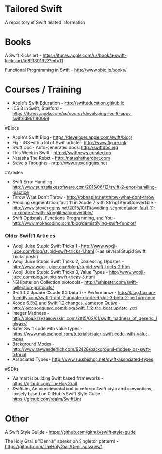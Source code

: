 # Tailored Swift
A repository of Swift related information

# Books

A Swift Kickstart - https://itunes.apple.com/us/book/a-swift-kickstart/id891801923?mt=11

Functional Programming in Swift - http://www.objc.io/books/

# Courses / Training

* Apple's Swift Education - http://swifteducation.github.io
* iOS 8 in Swift, Stanford - https://itunes.apple.com/us/course/developing-ios-8-apps-swift/id961180099

#Blogs

* Apple's Swift Blog - https://developer.apple.com/swift/blog/
* Fig - iOS with a lot of Swift articles: http://www.figure.ink
* Swift Doc - Auto-generated docs: http://swiftdoc.org
* This Week in Swift - https://swiftnews.curated.co
* Natasha The Robot - http://natashatherobot.com
* Steve's Thoughts - http://www.steveriggins.net

#Articles

* Swift Error Handling - http://www.sunsetlakesoftware.com/2015/06/12/swift-2-error-handling-practice
* Throw What Don't Throw - http://robnapier.net/throw-what-dont-throw
* Avoiding segmentation fault 11 in Xcode 7 with StringLiteralConvertible - http://www.steveriggins.net/2015/10/11/avoiding-segmentation-fault-11-in-xcode-7-with-stringliteralconvertible/
* Swift Optionals, Functional Programming, and You - http://www.mokacoding.com/blog/demistifying-swift-functor/

### Older Swift 1 Articles
* Wooji Juice Stupid Swift Tricks 1 - http://www.wooji-juice.com/blog/stupid-swift-tricks-1.html (Has several Stupid Swift Tricks posts)
* Wooji Juice Stupid Swift Tricks 2, Coalescing Updates - http://www.wooji-juice.com/blog/stupid-swift-tricks-2.html
* Wooji Juice Stupid Swift Tricks 3, Value Types - http://www.wooji-juice.com/blog/stupid-swift-tricks-3.html
* NSHipster on Collection protocols - http://nshipster.com/swift-collection-protocols/
* Swift 1.2 Update (Xcode 6.3 beta 2) - Performance - http://blog.human-friendly.com/swift-1-dot-2-update-xcode-6-dot-3-beta-2-performance
* Xcode 6.3b2 and Swift 1.2 changes, Jameson Quave - http://jamesonquave.com/blog/swift-1-2-the-best-update-yet/
* Integer Madness - http://blog.krzyzanowskim.com/2015/03/01/swift_madness_of_generic_integer/
* Safer Swift code with value types - https://www.makeschool.com/tutorials/safer-swift-code-with-value-types
* Background Modes - http://www.raywenderlich.com/92428/background-modes-ios-swift-tutorial
* Associated Types - http://www.russbishop.net/swift-associated-types

#SDKs

* Walmart is building Swift based frameworks - https://github.com/TheHolyGrail
* SwiftLint, An experimental tool to enforce Swift style and conventions, loosely based on GitHub's Swift Style Guide - https://github.com/realm/SwiftLint

# Other

A Swift Style Guilde - https://github.com/github/swift-style-guide

The Holy Grail's "Dennis" speaks on Singleton patterns - https://github.com/TheHolyGrail/Dennis/issues/1
